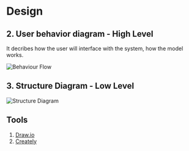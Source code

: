 # Design

  ## 2. User behavior diagram - High Level
  
  It decribes how the user will interface with the system, how the model works.
  
   ![Behaviour Flow](https://github.com/Lokesh12121/M2_Server_Room_Temperatue_Monitering_SYS/blob/main/2_Design/block_diagram.png)
   
   ## 3. Structure Diagram - Low Level
  
   ![Structure Diagram](https://github.com/Lokesh12121/M2_Server_Room_Temperatue_Monitering_SYS/blob/main/2_Design/Circuit1.png)
   
## Tools 
1.  [Draw.io](https://app.diagrams.net/)
2.  [Creately](https://app.creately.com/diagram/create)
